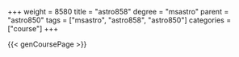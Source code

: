 +++
weight = 8580
title = "astro858"
degree = "msastro"
parent = "astro850"
tags = ["msastro", "astro858", "astro850"]
categories = ["course"]
+++

{{< genCoursePage >}}

